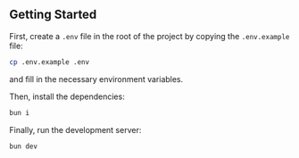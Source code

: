 ## Getting Started

First, create a `.env` file in the root of the project by copying the `.env.example` file:

```bash
cp .env.example .env
```
and fill in the necessary environment variables.

Then, install the dependencies:

```bash
bun i
```

Finally, run the development server:

```bash
bun dev
```